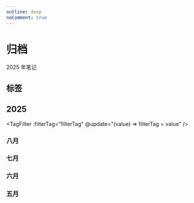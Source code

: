 ```yaml
---
outline: deep
noComment: true
---
```


<script lang="ts" setup>
import { ref } from 'vue'
import MarkPage from '../.vitepress/theme/views/markPage.vue'
import TagGroupPage from '../.vitepress/theme/components/tagGroup.vue'
import TagFilter from '../.vitepress/theme/components/tagFilter.vue'
import { type TagGroup, type TagItem, type Link, createTag } from '../.vitepress/utils/createTag'
import { markDate, markData } from '../.vitepress/constant/2025-mark-link.ts'

/* 五月数据 */
const mayDate:number[] = markDate.MAY
const mayLink:Link[] = markData.MAY
/* 六月数据 */
const junDate:number[] = markDate.JUN
const junLink:Link[] = markData.JUN
// /* 七月数据 */
const julyDate: number[] = markDate.JUL
const julyLink: Link[] = markData.JUL
/* 八月数据 */
const augDate: number[] = markDate.AUG
const augLink: Link[] = markData.AUG
// /* 九月数据 */
// const septDate: number[] = markDate.SEPT
// const septLink: Link[] = markData.SEPT
// /* 十月数据 */
// const octDate: number[] = markDate.OCT
// const octLink: Link[] = markData.OCT
// /* 十一月数据 */
// const novDate: number[] = markDate.NOV
// const novLink: Link[] = markData.NOV
// /* 十二月数据 */
// const decDate: number[] = markDate.DEC
// const decLink: Link[] = markData.DEC

// 标签组
const tagGroups: TagGroup[] = createTag()
// 一维标签组，将所有类型的标签组压平
let tagsMap: TagItem[] = []
tagGroups.map(group => {
  group.items.map(item => tagsMap.push(item))
})

const filterTag = ref<string>('')
</script>

# 归档

2025 年笔记

## 标签

<TagGroupPage :tagGroups="tagGroups" />

## 2025

<TagFilter :filterTag="filterTag" @update="(value) => filterTag = value" />

<!-- ### 十二月 -->

<!-- <MarkPage :filterValue="filterTag" :monthLink="decLink" :markedDate="decDate" :tagsMap="tagsMap" :year="2024" :month="12" :length="31" /> -->

<!-- ### 十一月 -->

<!-- <MarkPage :filterValue="filterTag" :monthLink="novLink" :markedDate="novDate" :tagsMap="tagsMap" :year="2024" :month="11" :length="30" /> -->

<!-- ### 十月 -->

<!-- <MarkPage :filterValue="filterTag" :monthLink="octLink" :markedDate="octDate" :tagsMap="tagsMap" :year="2024" :month="10" :length="31" /> -->

<!-- ### 九月 -->

<!-- <MarkPage :filterValue="filterTag" :monthLink="septLink" :markedDate="septDate" :tagsMap="tagsMap" :year="2024" :month="9" :length="30" /> -->

### 八月

<MarkPage :filterValue="filterTag" :monthLink="augLink" :markedDate="augDate" :tagsMap="tagsMap" :year="2024" :month="8" :length="31" />

### 七月

<MarkPage :filterValue="filterTag" :monthLink="julyLink" :markedDate="julyDate" :tagsMap="tagsMap" :year="2024" :month="7" :length="31" />

### 六月

<MarkPage :filterValue="filterTag" :monthLink="junLink" :markedDate="junDate" :tagsMap="tagsMap" :year="2025" :month="6" :length="30" />

### 五月

<MarkPage :filterValue="filterTag" :monthLink="mayLink" :markedDate="mayDate" :tagsMap="tagsMap" :year="2025" :month="5" :length="31" />

